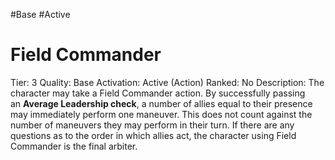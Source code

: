 #Base 
#Active 

# Field Commander
Tier: 3
Quality: Base
Activation: Active (Action)
Ranked: No
Description: The character may take a Field Commander action. By successfully passing an **Average Leadership check**, a number of allies equal to their presence may immediately perform one maneuver. This does not count against the number of maneuvers they may perform in their turn. If there are any questions as to the order in which allies act, the character using Field Commander is the final arbiter.